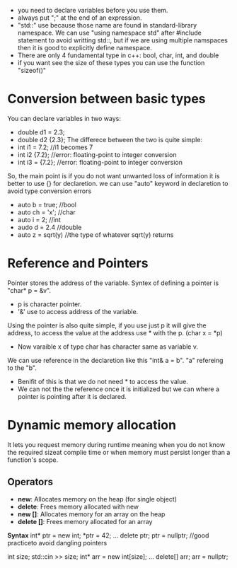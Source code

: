 - you need to declare variables before you use them.
- always put ";" at the end of an expression.
- "std::" use because those name are found in standard-library namespace. We can use "using namespace std" after #include statement to avoid writting std::, but if we are using multiple namspaces then it
  is good to explicitly define namespace.
- There are only 4 fundamental type in c++: bool, char, int, and double
- if you want see the size of these types you can use the function "sizeof()"

# Conversion between basic types

You can declare variables in two ways:
- double d1 = 2.3;
- double d2 {2.3};
The differece between the two is quite simple:
- int i1 = 7.2; //i1 becomes 7
- int i2 {7.2}; //error: floating-point to integer conversion
- int i3 = {7.2}; //error: floating-point to integer conversion

So, the main point is if you do not want unwanted loss of information it is better to use {} for declaretion.
we  can use "auto" keyword in declaretion to avoid type conversion errors
- auto b = true; //bool
- auto ch = 'x'; //char
- auto i = 2; //int
- audo d = 2.4 //double
- auto z = sqrt(y) //the type of whatever sqrt(y) returns

# Reference and Pointers
Pointer stores the address of the variable. Syntex of defining a pointer is "char* p = &v".
- p is character pointer.
- '&' use to access address of the variable.

Using the pointer is also quite simple, if you  use just p it will give the address, to access the value at the address use * with the p. (char x = *p)
- Now varaible x of type char has character same as variable v. 

We can use reference in the declaretion like this "int& a = b". "a" refereing to the "b".
- Benifit of this is that we do not need * to access the value.
- We can not the the reference once it is initialized but we can where a pointer is pointing after it is declared.

# Dynamic memory allocation
It lets you request memory during runtime meaning when you do not know the required sizeat complie time or when memory must persist longer than a function's scope.
## Operators
- **new**: Allocates memory on the heap (for single object)
- **delete**: Frees memory allocated with new
- **new []**: Allocates memory for an array on the heap
- **delete []**: Frees memory allocated for an array

**Syntax**
int* ptr = new int;
*ptr = 42;
...
delete ptr;
ptr = nullptr; //good practiceto avoid dangling pointers

int size;
std::cin >> size;
int* arr = new int[size];
...
delete[] arr;
arr = nullptr;
